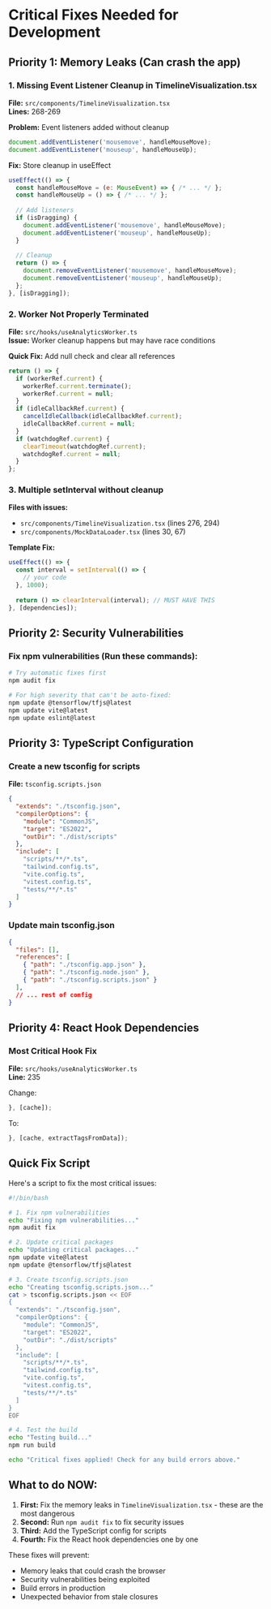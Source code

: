 # Critical Fixes Needed for Development

## Priority 1: Memory Leaks (Can crash the app)

### 1. Missing Event Listener Cleanup in TimelineVisualization.tsx

**File:** `src/components/TimelineVisualization.tsx`  
**Lines:** 268-269

**Problem:** Event listeners added without cleanup
```javascript
document.addEventListener('mousemove', handleMouseMove);
document.addEventListener('mouseup', handleMouseUp);
```

**Fix:** Store cleanup in useEffect
```javascript
useEffect(() => {
  const handleMouseMove = (e: MouseEvent) => { /* ... */ };
  const handleMouseUp = () => { /* ... */ };
  
  // Add listeners
  if (isDragging) {
    document.addEventListener('mousemove', handleMouseMove);
    document.addEventListener('mouseup', handleMouseUp);
  }
  
  // Cleanup
  return () => {
    document.removeEventListener('mousemove', handleMouseMove);
    document.removeEventListener('mouseup', handleMouseUp);
  };
}, [isDragging]);
```

### 2. Worker Not Properly Terminated

**File:** `src/hooks/useAnalyticsWorker.ts`  
**Issue:** Worker cleanup happens but may have race conditions

**Quick Fix:** Add null check and clear all references
```javascript
return () => {
  if (workerRef.current) {
    workerRef.current.terminate();
    workerRef.current = null;
  }
  if (idleCallbackRef.current) {
    cancelIdleCallback(idleCallbackRef.current);
    idleCallbackRef.current = null;
  }
  if (watchdogRef.current) {
    clearTimeout(watchdogRef.current);
    watchdogRef.current = null;
  }
};
```

### 3. Multiple setInterval without cleanup

**Files with issues:**
- `src/components/TimelineVisualization.tsx` (lines 276, 294)
- `src/components/MockDataLoader.tsx` (lines 30, 67)

**Template Fix:**
```javascript
useEffect(() => {
  const interval = setInterval(() => {
    // your code
  }, 1000);
  
  return () => clearInterval(interval); // MUST HAVE THIS
}, [dependencies]);
```

## Priority 2: Security Vulnerabilities

### Fix npm vulnerabilities (Run these commands):
```bash
# Try automatic fixes first
npm audit fix

# For high severity that can't be auto-fixed:
npm update @tensorflow/tfjs@latest
npm update vite@latest
npm update eslint@latest
```

## Priority 3: TypeScript Configuration

### Create a new tsconfig for scripts
**File:** `tsconfig.scripts.json`
```json
{
  "extends": "./tsconfig.json",
  "compilerOptions": {
    "module": "CommonJS",
    "target": "ES2022",
    "outDir": "./dist/scripts"
  },
  "include": [
    "scripts/**/*.ts",
    "tailwind.config.ts",
    "vite.config.ts",
    "vitest.config.ts",
    "tests/**/*.ts"
  ]
}
```

### Update main tsconfig.json
```json
{
  "files": [],
  "references": [
    { "path": "./tsconfig.app.json" },
    { "path": "./tsconfig.node.json" },
    { "path": "./tsconfig.scripts.json" }
  ],
  // ... rest of config
}
```

## Priority 4: React Hook Dependencies

### Most Critical Hook Fix
**File:** `src/hooks/useAnalyticsWorker.ts`  
**Line:** 235

Change:
```javascript
}, [cache]);
```

To:
```javascript
}, [cache, extractTagsFromData]);
```

## Quick Fix Script

Here's a script to fix the most critical issues:

```bash
#!/bin/bash

# 1. Fix npm vulnerabilities
echo "Fixing npm vulnerabilities..."
npm audit fix

# 2. Update critical packages
echo "Updating critical packages..."
npm update vite@latest
npm update @tensorflow/tfjs@latest

# 3. Create tsconfig.scripts.json
echo "Creating tsconfig.scripts.json..."
cat > tsconfig.scripts.json << EOF
{
  "extends": "./tsconfig.json",
  "compilerOptions": {
    "module": "CommonJS",
    "target": "ES2022",
    "outDir": "./dist/scripts"
  },
  "include": [
    "scripts/**/*.ts",
    "tailwind.config.ts",
    "vite.config.ts",
    "vitest.config.ts",
    "tests/**/*.ts"
  ]
}
EOF

# 4. Test the build
echo "Testing build..."
npm run build

echo "Critical fixes applied! Check for any build errors above."
```

## What to do NOW:

1. **First:** Fix the memory leaks in `TimelineVisualization.tsx` - these are the most dangerous
2. **Second:** Run `npm audit fix` to fix security issues
3. **Third:** Add the TypeScript config for scripts
4. **Fourth:** Fix the React hook dependencies one by one

These fixes will prevent:
- Memory leaks that could crash the browser
- Security vulnerabilities being exploited
- Build errors in production
- Unexpected behavior from stale closures
